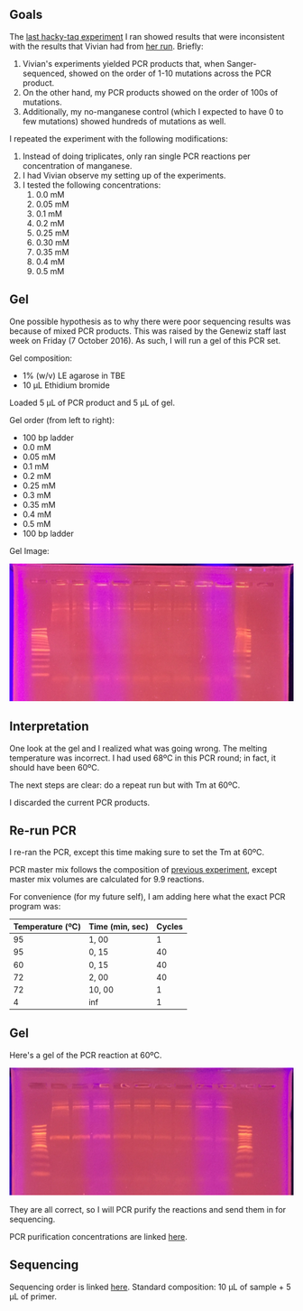 ## Goals

The [last hacky-taq experiment](../20161006-hackytaq-replicates/20161006-hackytaq-replicate.md) I ran showed results that were inconsistent with the results that Vivian had from [her run](../20160920-Taq-Mn-mutagenesis/20160912-mgcl2-taq-series.md). Briefly:

1. Vivian's experiments yielded PCR products that, when Sanger-sequenced, showed on the order of 1-10 mutations across the PCR product.
1. On the other hand, my PCR products showed on the order of 100s of mutations.
1. Additionally, my no-manganese control (which I expected to have 0 to few mutations) showed hundreds of mutations as well.

I repeated the experiment with the following modifications:

1. Instead of doing triplicates, only ran single PCR reactions per concentration of manganese.
1. I had Vivian observe my setting up of the experiments.
1. I tested the following concentrations:
    1. 0.0 mM
    1. 0.05 mM
    1. 0.1 mM
    1. 0.2 mM
    1. 0.25 mM
    1. 0.30 mM
    1. 0.35 mM
    1. 0.4 mM
    1. 0.5 mM

## Gel

One possible hypothesis as to why there were poor sequencing results was because of mixed PCR products. This was raised by the Genewiz staff last week on Friday (7 October 2016). As such, I will run a gel of this PCR set.

Gel composition:

- 1% (w/v) LE agarose in TBE
- 10 µL Ethidium bromide

Loaded 5 µL of PCR product and 5 µL of gel.

Gel order (from left to right):

- 100 bp ladder
- 0.0 mM
- 0.05 mM
- 0.1 mM
- 0.2 mM
- 0.25 mM
- 0.3 mM
- 0.35 mM
- 0.4 mM
- 0.5 mM
- 100 bp ladder

Gel Image:

![gel](./gel.jpg)

## Interpretation

One look at the gel and I realized what was going wrong. The melting temperature was incorrect. I had used 68ºC in this PCR round; in fact, it should have been 60ºC.

The next steps are clear: do a repeat run but with Tm at 60ºC.

I discarded the current PCR products.

## Re-run PCR

I re-ran the PCR, except this time making sure to set the Tm at 60ºC.

PCR master mix follows the composition of [previous experiment](../20161006-hackytaq-replicates/20161006-hackytaq-replicate.md), except master mix volumes are calculated for 9.9 reactions.

For convenience (for my future self), I am adding here what the exact PCR program was:

| Temperature (ºC) | Time (min, sec) | Cycles |
|------------------|-----------------|--------|
| 95               | 1, 00           | 1      |
| 95               | 0, 15           | 40     |
| 60               | 0, 15           | 40     |
| 72               | 2, 00           | 40     |
| 72               | 10, 00          | 1      |
| 4                | inf             | 1      |


## Gel

Here's a gel of the PCR reaction at 60ºC.

![gel-run-2](./gel-run-2.jpg)

They are all correct, so I will PCR purify the reactions and send them in for sequencing.

PCR purification concentrations are linked [here](./20161010-hackytaq-pcr-purification.tsv).

## Sequencing

Sequencing order is linked [here](./20161010-Sequencing_order.pdf). Standard composition: 10 µL of sample + 5 µL of primer.
